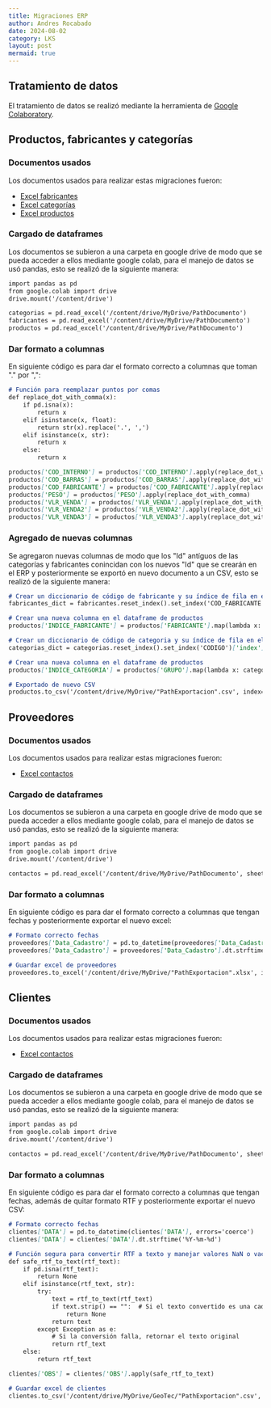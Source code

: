 ```yaml
---
title: Migraciones ERP
author: Andres Rocabado
date: 2024-08-02
category: LKS
layout: post
mermaid: true
---
```


## Tratamiento de datos
El tratamiento de datos se realizó mediante la herramienta de [Google Colaboratory](https://colab.research.google.com/).

Productos, fabricantes y categorías
-------------
### Documentos usados
Los documentos usados para realizar estas migraciones fueron:
- [Excel fabricantes](../assets/documents/PROD_FABRICANTE.xlsx)
- [Excel categorías](../assets//documents/PROD_CATEGORIAS.xlsx)
- [Excel productos](../assets/documents/PRODUCTOS.xlsx)

### Cargado de dataframes
Los documentos se subieron a una carpeta en google drive de modo que se pueda acceder a ellos mediante google colab, para el manejo de datos se usó pandas, esto se realizó de la siguiente manera:

```markdown
import pandas as pd
from google.colab import drive
drive.mount('/content/drive')

categorias = pd.read_excel('/content/drive/MyDrive/PathDocumento')
fabricantes = pd.read_excel('/content/drive/MyDrive/PathDocumento')
productos = pd.read_excel('/content/drive/MyDrive/PathDocumento')
```

### Dar formato a columnas
En siguiente código es para dar el formato correcto a columnas que toman "." por ",":

```markdown
# Función para reemplazar puntos por comas
def replace_dot_with_comma(x):
    if pd.isna(x):
        return x
    elif isinstance(x, float):
        return str(x).replace('.', ',')
    elif isinstance(x, str):
        return x
    else:
        return x

productos['COD_INTERNO'] = productos['COD_INTERNO'].apply(replace_dot_with_comma)
productos['COD_BARRAS'] = productos['COD_BARRAS'].apply(replace_dot_with_comma)
productos['COD_FABRICANTE'] = productos['COD_FABRICANTE'].apply(replace_dot_with_comma)
productos['PESO'] = productos['PESO'].apply(replace_dot_with_comma)
productos['VLR_VENDA'] = productos['VLR_VENDA'].apply(replace_dot_with_comma)
productos['VLR_VENDA2'] = productos['VLR_VENDA2'].apply(replace_dot_with_comma)
productos['VLR_VENDA3'] = productos['VLR_VENDA3'].apply(replace_dot_with_comma)
```

### Agregado de nuevas columnas
Se agregaron nuevas columnas de modo que los "Id" antíguos de las categorías y fabricantes conincidan con los nuevos "Id" que se crearán en el ERP y posteriormente se exportó en nuevo documento a un CSV, esto se realizó de la siguiente manera:

```markdown
# Crear un diccionario de código de fabricante y su índice de fila en el archivo de fabricantes
fabricantes_dict = fabricantes.reset_index().set_index('COD_FABRICANTE')['index'].add(1).to_dict()

# Crear una nueva columna en el dataframe de productos
productos['INDICE_FABRICANTE'] = productos['FABRICANTE'].map(lambda x: fabricantes_dict.get(x, None)).astype(pd.Int64Dtype())

# Crear un diccionario de código de categoria y su índice de fila en el archivo de categorias
categorias_dict = categorias.reset_index().set_index('CODIGO')['index'].add(1).to_dict()

# Crear una nueva columna en el dataframe de productos
productos['INDICE_CATEGORIA'] = productos['GRUPO'].map(lambda x: categorias_dict.get(x, None)).astype(pd.Int64Dtype())

# Exportado de nuevo CSV
productos.to_csv('/content/drive/MyDrive/"PathExportacion".csv', index=False)
```

Proveedores
-------------
### Documentos usados
Los documentos usados para realizar estas migraciones fueron:
- [Excel contactos](../assets/documents/CONTACTOS.xlsx)
### Cargado de dataframes
Los documentos se subieron a una carpeta en google drive de modo que se pueda acceder a ellos mediante google colab, para el manejo de datos se usó pandas, esto se realizó de la siguiente manera:

```markdown
import pandas as pd
from google.colab import drive
drive.mount('/content/drive')

contactos = pd.read_excel('/content/drive/MyDrive/PathDocumento', sheet_name='proveedor')
```
### Dar formato a columnas
En siguiente código es para dar el formato correcto a columnas que tengan fechas y posteriormente exportar el nuevo excel:

```markdown
# Formato correcto fechas
proveedores['Data_Cadastro'] = pd.to_datetime(proveedores['Data_Cadastro'], errors='coerce')
proveedores['Data_Cadastro'] = proveedores['Data_Cadastro'].dt.strftime('%Y-%m-%d')

# Guardar excel de proveedores
proveedores.to_excel('/content/drive/MyDrive/"PathExportacion".xlsx', index=False)
```

Clientes
-------------
### Documentos usados
Los documentos usados para realizar estas migraciones fueron:
- [Excel contactos](../assets/documents/CONTACTOS.xlsx)
### Cargado de dataframes
Los documentos se subieron a una carpeta en google drive de modo que se pueda acceder a ellos mediante google colab, para el manejo de datos se usó pandas, esto se realizó de la siguiente manera:

```markdown
import pandas as pd
from google.colab import drive
drive.mount('/content/drive')

contactos = pd.read_excel('/content/drive/MyDrive/PathDocumento', sheet_name='Cliente')
```

### Dar formato a columnas
En siguiente código es para dar el formato correcto a columnas que tengan fechas, además de quitar formato RTF y posteriormente exportar el nuevo CSV:

```markdown
# Formato correcto fechas
clientes['DATA'] = pd.to_datetime(clientes['DATA'], errors='coerce')
clientes['DATA'] = clientes['DATA'].dt.strftime('%Y-%m-%d')

# Función segura para convertir RTF a texto y manejar valores NaN o vacíos
def safe_rtf_to_text(rtf_text):
    if pd.isna(rtf_text):
        return None
    elif isinstance(rtf_text, str):
        try:
            text = rtf_to_text(rtf_text)
            if text.strip() == "":  # Si el texto convertido es una cadena vacía, retorna None
                return None
            return text
        except Exception as e:
            # Si la conversión falla, retornar el texto original
            return rtf_text
    else:
        return rtf_text

clientes['OBS'] = clientes['OBS'].apply(safe_rtf_to_text)

# Guardar excel de clientes
clientes.to_csv('/content/drive/MyDrive/GeoTec/"PathExportacion".csv', index=False)
```
